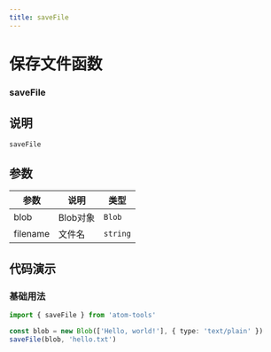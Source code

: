 ```yaml
---
title: saveFile
---
```


# 保存文件函数

### saveFile

## 说明

`saveFile` 

## 参数

| 参数   | 说明     | 类型     |
| ------ | -------- | -------- |
| blob   | Blob对象 | `Blob`   |
| filename | 文件名   | `string` |

## 代码演示

### 基础用法

```typescript
import { saveFile } from 'atom-tools'

const blob = new Blob(['Hello, world!'], { type: 'text/plain' })
saveFile(blob, 'hello.txt')
```